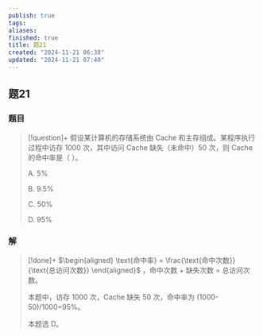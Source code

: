 ```yaml
---
publish: true
tags: 
aliases: 
finished: true
title: 题21
created: "2024-11-21 06:38"
updated: "2024-11-21 07:40"
---
```

## 题21
### 题目
> [!question]+
> 假设某计算机的存储系统由 Cache 和主存组成。某程序执行过程中访存 1000 次，其中访问 Cache 缺失（未命中）50 次，则 Cache 的命中率是（ ）。
> 
> A. 5%
> 
> B. 9.5%
> 
> C. 50%
> 
> D. 95%
### 解
> [!done]+
> $\begin{aligned} \text{命中率} = \frac{\text{命中次数}}{\text{总访问次数}} \end{aligned}$ ，命中次数 + 缺失次数 = 总访问次数。
> 
> 本题中，访存 1000 次，Cache 缺失 50 次，命中率为 (1000-50)/1000=95%。
> 
> 本题选 D。